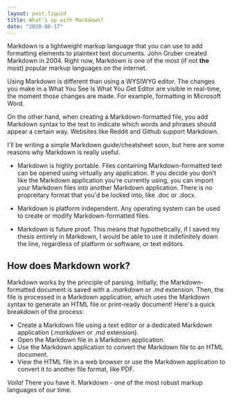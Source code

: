 ```yaml
---
layout: post.liquid
title: What's up with Markdown?
date: "2020-08-17"
---
```


Markdown is a lightweight markup language that you can use to add formatting elements to plaintext text documents. John Gruber created Markdown in 2004. Right now, Markdown is one of the most (if not **the** most) popular markup languages on the internet.

Using Markdown is different than using a WYSIWYG editor. The changes you make in a What You See Is What You Get Editor are visible in real-time, the moment those changes are made. For example, formatting in Microsoft Word.

On the other hand, when creating a Markdown-formatted file, you add Markdown syntax to the text to indicate which words and phrases should appear a certain way. Websites like Reddit and Github support Markdown.

I'll be writing a simple Markdown guide/cheatsheet soon, but here are some reasons why Markdown is really useful.



* Markdown is highly portable. Files containing Markdown-formatted text can be opened using virtually any application. If you decide you don’t like the Markdown application you’re currently using, you can import your Markdown files into another Markdown application. There is no propreitary format that you'd be locked into, like .doc or .docx.

* Markdown is platform independent. Any operating system can be used to create or modify Markdown-formatted files.

* Markdown is future proof. This means that hypothetically, if I saved my thesis entirely in Markdown, I would be able to use it indefinitely down the line, regardless of platform or software, or text editors.

## How does Markdown work?

Markdown works by the principle of parsing. Initially, the Markdown-formatted document is saved with a *.markdown* or *.md* extension.
Then, the file is processed in a Markdown application, which uses the Markdown syntax to generate an HTML file or print-ready document! Here's a quick breakdown of the process: 
    
* Create a Markdown file using a text editor or a dedicated Markdown application (*.markdown* or *.md* extension). 
* Open the Markdown file in a Markdown application.
* Use the Markdown application to convert the Markdown file to an HTML document.
* View the HTML file in a web browser or use the Markdown application to convert it to another file format, like PDF.

*Voila!* There you have it. Markdown - one of the most robust markup languages of our time.